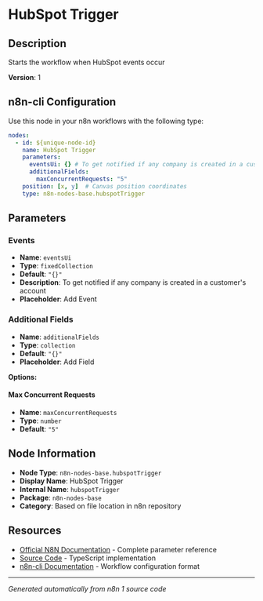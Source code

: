 # HubSpot Trigger

## Description

Starts the workflow when HubSpot events occur

**Version**: 1

## n8n-cli Configuration

Use this node in your n8n workflows with the following type:

```yaml
nodes:
  - id: ${unique-node-id}
    name: HubSpot Trigger
    parameters:
      eventsUi: {} # To get notified if any company is created in a customer's account
      additionalFields:
        maxConcurrentRequests: "5"
    position: [x, y]  # Canvas position coordinates
    type: n8n-nodes-base.hubspotTrigger
```

## Parameters

### Events

- **Name**: `eventsUi`
- **Type**: `fixedCollection`
- **Default**: `"{}"`
- **Description**: To get notified if any company is created in a customer's account
- **Placeholder**: Add Event

### Additional Fields

- **Name**: `additionalFields`
- **Type**: `collection`
- **Default**: `"{}"`
- **Placeholder**: Add Field

**Options:**

#### Max Concurrent Requests
- **Name**: `maxConcurrentRequests`
- **Type**: `number`
- **Default**: `"5"`



## Node Information

- **Node Type**: `n8n-nodes-base.hubspotTrigger`
- **Display Name**: HubSpot Trigger
- **Internal Name**: `hubspotTrigger`
- **Package**: `n8n-nodes-base`
- **Category**: Based on file location in n8n repository

## Resources

- [Official N8N Documentation](https://docs.n8n.io/integrations/builtin/app-nodes/n8n-nodes-base.hubspottrigger/) - Complete parameter reference
- [Source Code](https://github.com/n8n-io/n8n/blob/master/packages/nodes-base/nodes/Hubspot/HubspotTrigger.node.ts) - TypeScript implementation
- [n8n-cli Documentation](https://github.com/edenreich/n8n-cli) - Workflow configuration format

---
*Generated automatically from n8n 1 source code*
